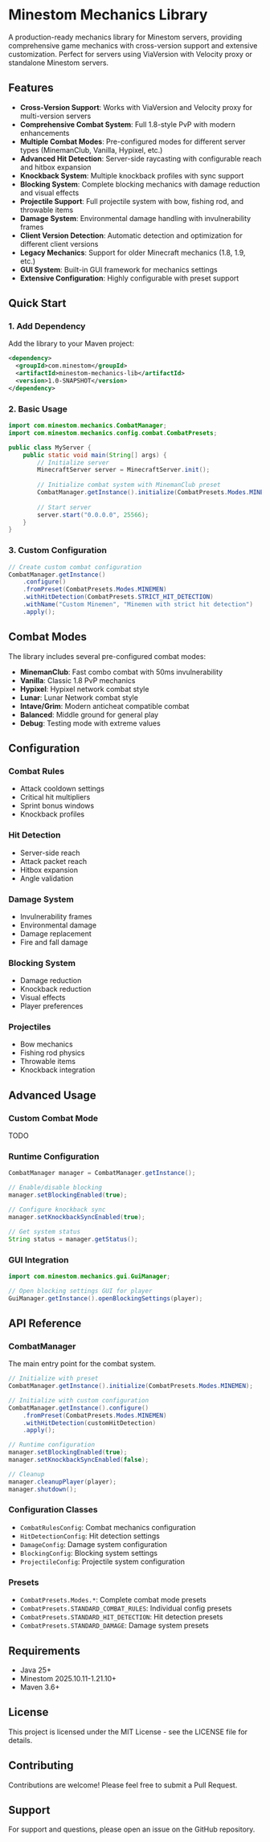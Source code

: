 # Minestom Mechanics Library

A production-ready mechanics library for Minestom servers, providing comprehensive game mechanics with cross-version support and extensive customization. Perfect for servers using ViaVersion with Velocity proxy or standalone Minestom servers.

## Features

- **Cross-Version Support**: Works with ViaVersion and Velocity proxy for multi-version servers
- **Comprehensive Combat System**: Full 1.8-style PvP with modern enhancements
- **Multiple Combat Modes**: Pre-configured modes for different server types (MinemanClub, Vanilla, Hypixel, etc.)
- **Advanced Hit Detection**: Server-side raycasting with configurable reach and hitbox expansion
- **Knockback System**: Multiple knockback profiles with sync support
- **Blocking System**: Complete blocking mechanics with damage reduction and visual effects
- **Projectile Support**: Full projectile system with bow, fishing rod, and throwable items
- **Damage System**: Environmental damage handling with invulnerability frames
- **Client Version Detection**: Automatic detection and optimization for different client versions
- **Legacy Mechanics**: Support for older Minecraft mechanics (1.8, 1.9, etc.)
- **GUI System**: Built-in GUI framework for mechanics settings
- **Extensive Configuration**: Highly configurable with preset support

## Quick Start

### 1. Add Dependency

Add the library to your Maven project:

```xml
<dependency>
  <groupId>com.minestom</groupId>
  <artifactId>minestom-mechanics-lib</artifactId>
  <version>1.0-SNAPSHOT</version>
</dependency>
```

### 2. Basic Usage

```java
import com.minestom.mechanics.CombatManager;
import com.minestom.mechanics.config.combat.CombatPresets;

public class MyServer {
    public static void main(String[] args) {
        // Initialize server
        MinecraftServer server = MinecraftServer.init();
        
        // Initialize combat system with MinemanClub preset
        CombatManager.getInstance().initialize(CombatPresets.Modes.MINEMEN);
        
        // Start server
        server.start("0.0.0.0", 25566);
    }
}
```

### 3. Custom Configuration

```java
// Create custom combat configuration
CombatManager.getInstance()
    .configure()
    .fromPreset(CombatPresets.Modes.MINEMEN)
    .withHitDetection(CombatPresets.STRICT_HIT_DETECTION)
    .withName("Custom Minemen", "Minemen with strict hit detection")
    .apply();
```

## Combat Modes

The library includes several pre-configured combat modes:

- **MinemanClub**: Fast combo combat with 50ms invulnerability
- **Vanilla**: Classic 1.8 PvP mechanics
- **Hypixel**: Hypixel network combat style
- **Lunar**: Lunar Network combat style
- **Intave/Grim**: Modern anticheat compatible combat
- **Balanced**: Middle ground for general play
- **Debug**: Testing mode with extreme values

## Configuration

### Combat Rules
- Attack cooldown settings
- Critical hit multipliers
- Sprint bonus windows
- Knockback profiles

### Hit Detection
- Server-side reach
- Attack packet reach
- Hitbox expansion
- Angle validation

### Damage System
- Invulnerability frames
- Environmental damage
- Damage replacement
- Fire and fall damage

### Blocking System
- Damage reduction
- Knockback reduction
- Visual effects
- Player preferences

### Projectiles
- Bow mechanics
- Fishing rod physics
- Throwable items
- Knockback integration

## Advanced Usage

### Custom Combat Mode

TODO

### Runtime Configuration

```java
CombatManager manager = CombatManager.getInstance();

// Enable/disable blocking
manager.setBlockingEnabled(true);

// Configure knockback sync
manager.setKnockbackSyncEnabled(true);

// Get system status
String status = manager.getStatus();
```

### GUI Integration

```java
import com.minestom.mechanics.gui.GuiManager;

// Open blocking settings GUI for player
GuiManager.getInstance().openBlockingSettings(player);
```

## API Reference

### CombatManager

The main entry point for the combat system.

```java
// Initialize with preset
CombatManager.getInstance().initialize(CombatPresets.Modes.MINEMEN);

// Initialize with custom configuration
CombatManager.getInstance().configure()
    .fromPreset(CombatPresets.Modes.MINEMEN)
    .withHitDetection(customHitDetection)
    .apply();

// Runtime configuration
manager.setBlockingEnabled(true);
manager.setKnockbackSyncEnabled(false);

// Cleanup
manager.cleanupPlayer(player);
manager.shutdown();
```

### Configuration Classes

- `CombatRulesConfig`: Combat mechanics configuration
- `HitDetectionConfig`: Hit detection settings
- `DamageConfig`: Damage system configuration
- `BlockingConfig`: Blocking system settings
- `ProjectileConfig`: Projectile system configuration

### Presets

- `CombatPresets.Modes.*`: Complete combat mode presets
- `CombatPresets.STANDARD_COMBAT_RULES`: Individual config presets
- `CombatPresets.STANDARD_HIT_DETECTION`: Hit detection presets
- `CombatPresets.STANDARD_DAMAGE`: Damage system presets

## Requirements

- Java 25+
- Minestom 2025.10.11-1.21.10+
- Maven 3.6+

## License

This project is licensed under the MIT License - see the LICENSE file for details.

## Contributing

Contributions are welcome! Please feel free to submit a Pull Request.

## Support

For support and questions, please open an issue on the GitHub repository.
